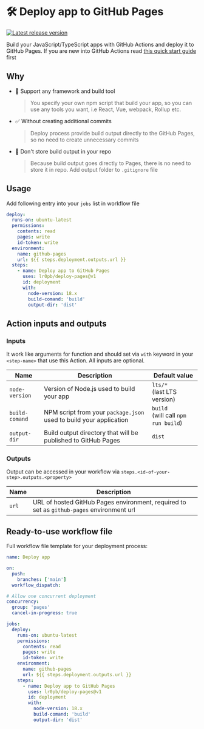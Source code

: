 # 🛠️ Deploy app to GitHub Pages
[![Latest release version](https://img.shields.io/github/v/release/lr0pb/deploy-pages?color=g&label=Version&logo=github)](https://github.com/lr0pb/deploy-pages/releases)

Build your JavaScript/TypeScript apps with GitHub Actions and deploy it to GitHub Pages.
If you are new into GitHub Actions read [this quick start guide](https://docs.github.com/en/actions/quickstart) first

## Why
- 🚀 Support any framework and build tool
  > You specify your own npm script that build your app, so you can use any tools you want, i.e React, Vue, webpack, Rollup etc.

- ✅ Without creating additional commits
  > Deploy process provide build output directly to the GitHub Pages, so no need to create unnecessary commits

- 🧹 Don't store build output in your repo
  > Because build output goes directly to Pages, there is no need to store it in repo. Add output folder to `.gitignore` file

## Usage

Add following entry into your `jobs` list in workflow file
```yaml
deploy:
  runs-on: ubuntu-latest
  permissions:
    contents: read
    pages: write
    id-token: write
  environment:
    name: github-pages
    url: ${{ steps.deployment.outputs.url }}
  steps:
    - name: Deploy app to GitHub Pages
      uses: lr0pb/deploy-pages@v1
      id: deployment
      with:
        node-version: 18.x
        build-comand: 'build'
        output-dir: 'dist'
```

## Action inputs and outputs
### Inputs
It work like arguments for function and should set via `with` keyword in your `<step-name>` that use this Action. All inputs are optional.

| Name | Description | Default value |
| --- | --- | --- |
| `node-version` | Version of Node.js used to build your app | `lts/*`<br />(last LTS version) |
| `build-comand` | NPM script from your `package.json` used to build your application | `build`<br />(will call `npm run build`) |
| `output-dir` | Build output directory that will be published to GitHub Pages | `dist` |

### Outputs
Output can be accessed in your workflow via `steps.<id-of-your-step>.outputs.<property>`

| Name | Description |
| --- | --- |
| `url` | URL of hosted GitHub Pages environment, required to set as `github-pages` environment url |

## Ready-to-use workflow file
Full workflow file template for your deployment process:
```yaml
name: Deploy app

on:
  push:
    branches: ['main']
  workflow_dispatch:

# Allow one concurrent deployment
concurrency:
  group: 'pages'
  cancel-in-progress: true

jobs:
  deploy:
    runs-on: ubuntu-latest
    permissions:
      contents: read
      pages: write
      id-token: write
    environment:
      name: github-pages
      url: ${{ steps.deployment.outputs.url }}
    steps:
      - name: Deploy app to GitHub Pages
        uses: lr0pb/deploy-pages@v1
        id: deployment
        with:
          node-version: 18.x
          build-comand: 'build'
          output-dir: 'dist'
```
